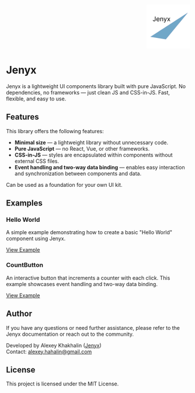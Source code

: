 <p align="right">
<img src="docs/logo.svg" alt="Jenyx Logo" width="120">
</p>

# Jenyx

Jenyx is a lightweight UI components library built with pure JavaScript. No dependencies, no frameworks — just clean JS and CSS-in-JS. Fast, flexible, and easy to use.

## Features

This library offers the following features:

- **Minimal size** — a lightweight library without unnecessary code.
- **Pure JavaScript** — no React, Vue, or other frameworks.
- **CSS-in-JS** — styles are encapsulated within components without external CSS files.
- **Event handling and two-way data binding** — enables easy interaction and synchronization between components and data.

Can be used as a foundation for your own UI kit.

## **Examples**

### Hello World

A simple example demonstrating how to create a basic "Hello World" component using Jenyx.

[View Example](/docs/Hello)

### CountButton

An interactive button that increments a counter with each click. This example showcases event handling and two-way data binding.

[View Example](/docs/CountButton)

## Author

If you have any questions or need further assistance, please refer to the Jenyx documentation or reach out to the community.

Developed by Alexey Khakhalin ([Jenyx](https://github.com/jenyxjs))  
Contact: alexey.hahalin@gmail.com

## License

This project is licensed under the MIT License.